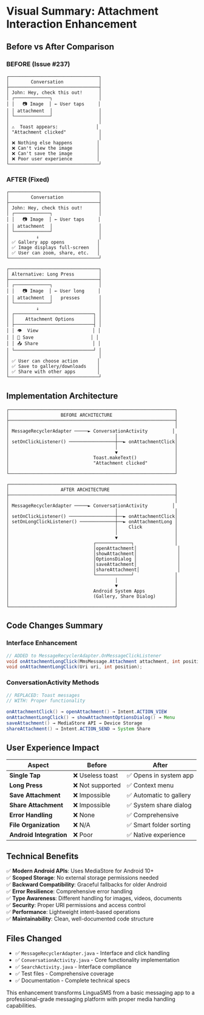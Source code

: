 # Visual Summary: Attachment Interaction Enhancement

## Before vs After Comparison

### BEFORE (Issue #237)
```
┌─────────────────────────────────┐
│        Conversation             │
├─────────────────────────────────┤
│ John: Hey, check this out!      │
│ ┌─────────────┐                 │
│ │   📷 Image  │ ← User taps     │
│ │ attachment  │                 │
│ └─────────────┘                 │
│                                 │
│ ⚠️  Toast appears:              │
│ "Attachment clicked"            │
│                                 │
│ ❌ Nothing else happens         │
│ ❌ Can't view the image         │
│ ❌ Can't save the image         │
│ ❌ Poor user experience         │
└─────────────────────────────────┘
```

### AFTER (Fixed)
```
┌─────────────────────────────────┐
│        Conversation             │
├─────────────────────────────────┤
│ John: Hey, check this out!      │
│ ┌─────────────┐                 │
│ │   📷 Image  │ ← User taps     │
│ │ attachment  │                 │
│ └─────────────┘                 │
│          ↓                      │
│ ✅ Gallery app opens            │
│ ✅ Image displays full-screen   │
│ ✅ User can zoom, share, etc.   │
└─────────────────────────────────┘

┌─────────────────────────────────┐
│ Alternative: Long Press         │
├─────────────────────────────────┤
│ ┌─────────────┐                 │
│ │   📷 Image  │ ← User long     │
│ │ attachment  │   presses       │
│ └─────────────┘                 │
│          ↓                      │
│ ┌─────────────────────────────┐ │
│ │    Attachment Options       │ │
│ ├─────────────────────────────┤ │
│ │ 👁️  View                    │ │
│ │ 💾 Save                     │ │
│ │ 📤 Share                    │ │
│ └─────────────────────────────┘ │
│                                 │
│ ✅ User can choose action       │
│ ✅ Save to gallery/downloads    │
│ ✅ Share with other apps        │
└─────────────────────────────────┘
```

## Implementation Architecture

```
┌─────────────────────────────────────────────────────────────┐
│                   BEFORE ARCHITECTURE                       │
├─────────────────────────────────────────────────────────────┤
│                                                             │
│ MessageRecyclerAdapter ─────► ConversationActivity         │
│                                       │                     │
│ setOnClickListener() ─────────────────┼──► onAttachmentClick│
│                                       │                     │
│                                       ▼                     │
│                               Toast.makeText()              │
│                               "Attachment clicked"          │
│                                                             │
└─────────────────────────────────────────────────────────────┘

┌─────────────────────────────────────────────────────────────┐
│                   AFTER ARCHITECTURE                        │
├─────────────────────────────────────────────────────────────┤
│                                                             │
│ MessageRecyclerAdapter ─────► ConversationActivity         │
│                                       │                     │
│ setOnClickListener() ─────────────────┼──► onAttachmentClick│
│ setOnLongClickListener() ─────────────┼──► onAttachmentLong │
│                                       │    Click            │
│                                       │                     │
│                                       ▼                     │
│                               ┌─────────────┐               │
│                               │openAttachment│               │
│                               │showAttachment│               │
│                               │OptionsDialog │               │
│                               │saveAttachment│               │
│                               │shareAttachment│              │
│                               └─────────────┘               │
│                                       │                     │
│                                       ▼                     │
│                               Android System Apps           │
│                               (Gallery, Share Dialog)       │
│                                                             │
└─────────────────────────────────────────────────────────────┘
```

## Code Changes Summary

### Interface Enhancement
```java
// ADDED to MessageRecyclerAdapter.OnMessageClickListener
void onAttachmentLongClick(MmsMessage.Attachment attachment, int position);
void onAttachmentLongClick(Uri uri, int position);
```

### ConversationActivity Methods
```java
// REPLACED: Toast messages
// WITH: Proper functionality

onAttachmentClick() → openAttachment() → Intent.ACTION_VIEW
onAttachmentLongClick() → showAttachmentOptionsDialog() → Menu
saveAttachment() → MediaStore API → Device Storage  
shareAttachment() → Intent.ACTION_SEND → System Share
```

## User Experience Impact

| Aspect | Before | After |
|--------|--------|-------|
| **Single Tap** | ❌ Useless toast | ✅ Opens in system app |
| **Long Press** | ❌ Not supported | ✅ Context menu |
| **Save Attachment** | ❌ Impossible | ✅ Automatic to gallery |
| **Share Attachment** | ❌ Impossible | ✅ System share dialog |
| **Error Handling** | ❌ None | ✅ Comprehensive |
| **File Organization** | ❌ N/A | ✅ Smart folder sorting |
| **Android Integration** | ❌ Poor | ✅ Native experience |

## Technical Benefits

✅ **Modern Android APIs**: Uses MediaStore for Android 10+  
✅ **Scoped Storage**: No external storage permissions needed  
✅ **Backward Compatibility**: Graceful fallbacks for older Android  
✅ **Error Resilience**: Comprehensive error handling  
✅ **Type Awareness**: Different handling for images, videos, documents  
✅ **Security**: Proper URI permissions and access control  
✅ **Performance**: Lightweight intent-based operations  
✅ **Maintainability**: Clean, well-documented code structure

## Files Changed
- ✅ `MessageRecyclerAdapter.java` - Interface and click handling
- ✅ `ConversationActivity.java` - Core functionality implementation  
- ✅ `SearchActivity.java` - Interface compliance
- ✅ Test files - Comprehensive coverage
- ✅ Documentation - Complete technical specs

This enhancement transforms LinguaSMS from a basic messaging app to a professional-grade messaging platform with proper media handling capabilities.